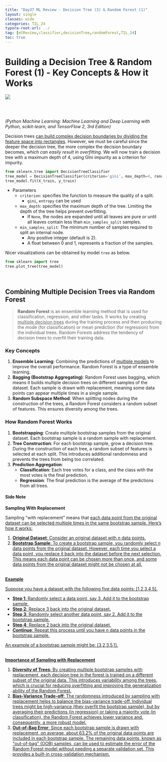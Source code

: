 ```yaml
---
title: "Day37 ML Review - Decision Tree (3) & Random Forest (1)"
layout: single
classes: wide
categories: TIL_24
typora-root-url: ../
tag: [mlReview,classifier,decisionTree,randomForest,TIL_24]
toc: true 
---
```


# Building a Decision Tree & Random Forest (1) - Key Concepts & How it Works

<img src="/blog/images/2024-07-30-TIL24_Day37/A666E29A-ABD5-45CF-B051-FAED4B514823_1_105_c.jpeg">

<br><br>

*(Python Machine Learning: Machine Learning and Deep Learning with Python, scikit-learn, and TensorFlow 2, 3rd Edition)*

Decision trees <u>can build complex decision boundaries by dividing the feature space into rectangles</u>. However, we must be careful since the deeper the decision tree, the more complex the decision boundary becomes, *which can easily result in overfitting*. We will now train a decision tree with a maximum depth of 4, using GIni impurity as a criterion for impurity. 

```python
from sklearn.tree import DecisionTreeClassifier
tree_model = DecisionTreeClassifier(criterion='gini', max_depth=4, random_state=1)
tree_model.fit(X_train, y_train)
```

* Parameters
  * `criterion`: specifies the function to measure the quality of a split.
    * `gini`, `entropy` can be used
  * `max_depth`: specifies the maximum depth of the tree. Limiting the depth of the tree helps prevent overfitting.
    * If `None`, the nodes are expanded until all leaves are pure or until all leaves contain less than `min_samples_split` samples.
  * `min_samples_split`: The minimum number of samples required to split an internal node.
    * Any positive integer (default is 2).
    * A float between 0 and 1, represents a fraction of the samples.



Nicer visualizations can be obtained by model `tree` as below.

```python
from sklearn import tree
tree.plot_tree(tree_model)
```



<br>

## Combining Multiple Decision Trees via Random Forest

>**Random Forest** is an ensemble learning method that is used for classification, regression, and other tasks. It works by creating <u>multiple decision trees</u> during the training process and then producing the mode (for classification) or mean prediction (for regression) from the individual trees. Random Forests address the tendency of decision trees to overfit their training data.<br>

### Key Concepts

1. **Ensemble Learning**: Combining the predictions of <u>multiple models</u> to improve the overall performance. Random Forest is a type of ensemble learning.
2. **Bagging (Bootstrap Aggregating)**: Random Forest uses bagging, which means it builds multiple decision trees on different samples of the dataset. Each sample is drawn with replacement, meaning some data points can appear multiple times in a single sample.
3. **Random Subspace Method**: When splitting nodes during the construction of the trees, a Random Forest considers a random subset of features. This ensures diversity among the trees.<br>

### How Random Forest Works

1. **Bootstrapping**: Create multiple bootstrap samples from the original dataset. Each bootstrap sample is a random sample with replacement.
2. **Tree Construction**: For each bootstrap sample, grow a decision tree. During the construction of each tree, a random subset of features is selected at each split. This introduces additional randomness and prevents the trees from being too correlated.
3. **Prediction Aggregation**:
   - **Classification**: Each tree votes for a class, and the class with the most votes is the final prediction.
   - **Regression**: The final prediction is the average of the predictions from all trees.



#### **Side Note**

**Sampling With Replacement**

Sampling "with replacement" means that <u>each data point from the original dataset can be selected multiple times <u>in the same bootstrap sample.</u> Here’s how it works:

1. **Original Dataset**: Consider an original dataset with $n$ data points.
2. **Bootstrap Sample**: To create a bootstrap sample, you randomly select $n$ data points from the original dataset. However, each time you select a data point, you replace it back into the dataset before the next selection. This means each data point can be chosen more than once, and some data points from the original dataset might not be chosen at all.<br><br>



**Example**

Suppose you have a dataset with the following five data points: [1,2,3,4,5].

- **Step 1**: Randomly select a data point, say $3$. Add it to the bootstrap sample.
- **Step 2**: Replace $3$ back into the original dataset.
- **Step 3**: Randomly select another data point, say $2$. Add it to the bootstrap sample.
- **Step 4**: Replace $2$ back into the original dataset.
- **Continue**: Repeat this process until you have $n$ data points in the bootstrap sample.

An example of a bootstrap sample might be: [3,2,3,5,1].<br><br>



**Importance of Sampling with Replacement**

1. **Diversity of Trees**: By creating multiple bootstrap samples with replacement, each decision tree in the forest is trained on a different subset of the original data. This introduces variability among the trees, which is crucial for reducing overfitting and improving the generalization ability of the Random Forest.
2. **Bias-Variance Trade-off**: The randomness introduced by sampling with replacement helps to balance the bias-variance trade-off. Individual trees might be high-variance (they overfit the bootstrap sample), but by averaging their predictions (in regression) or taking a majority vote (in classification), the Random Forest achieves lower variance and, consequently, a more robust model.
3. **Out-of-Bag Error**: Since each bootstrap sample is drawn with replacement, on average, about 63.2% of the original data points are included in each bootstrap sample. The remaining data points, known as "out-of-bag" (OOB) samples, can be used to estimate the error of the Random Forest model without needing a separate validation set. This provides a built-in cross-validation mechanism.
